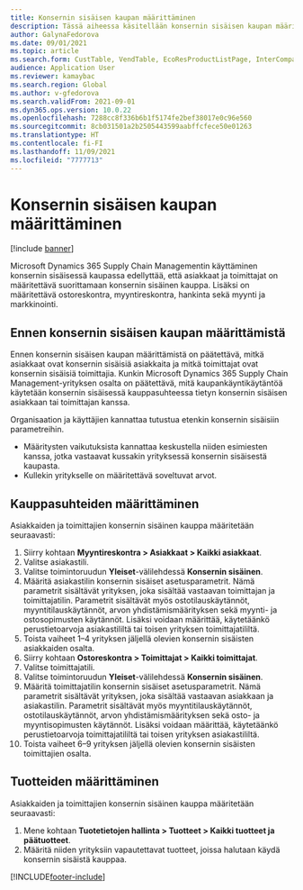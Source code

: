 ```yaml
---
title: Konsernin sisäisen kaupan määrittäminen
description: Tässä aiheessa käsitellään konsernin sisäisen kaupan määrittämistä
author: GalynaFedorova
ms.date: 09/01/2021
ms.topic: article
ms.search.form: CustTable, VendTable, EcoResProductListPage, InterCompanyTradingRelationSetupCustomer
audience: Application User
ms.reviewer: kamaybac
ms.search.region: Global
ms.author: v-gfedorova
ms.search.validFrom: 2021-09-01
ms.dyn365.ops.version: 10.0.22
ms.openlocfilehash: 7288cc8f336b6b1f5174fe2bef38017e0c96e560
ms.sourcegitcommit: 8cb031501a2b2505443599aabffcfece50e01263
ms.translationtype: HT
ms.contentlocale: fi-FI
ms.lasthandoff: 11/09/2021
ms.locfileid: "7777713"
---
```

# <a name="set-up-intercompany-trade"></a>Konsernin sisäisen kaupan määrittäminen

[!include [banner](../../includes/banner.md)]

Microsoft Dynamics 365 Supply Chain Managementin käyttäminen konsernin sisäisessä kaupassa edellyttää, että asiakkaat ja toimittajat on määritettävä suorittamaan konsernin sisäinen kauppa. Lisäksi on määritettävä ostoreskontra, myyntireskontra, hankinta sekä myynti ja markkinointi.

## <a name="before-you-set-up-intercompany-trade"></a>Ennen konsernin sisäisen kaupan määrittämistä

Ennen konsernin sisäisen kaupan määrittämistä on päätettävä, mitkä asiakkaat ovat konsernin sisäisiä asiakkaita ja mitkä toimittajat ovat konsernin sisäisiä toimittajia. Kunkin Microsoft Dynamics 365 Supply Chain Management-yrityksen osalta on päätettävä, mitä kaupankäyntikäytäntöä käytetään konsernin sisäisessä kauppasuhteessa tietyn konsernin sisäisen asiakkaan tai toimittajan kanssa.

Organisaation ja käyttäjien kannattaa tutustua etenkin konsernin sisäisiin parametreihin.

- Määritysten vaikutuksista kannattaa keskustella niiden esimiesten kanssa, jotka vastaavat kussakin yrityksessä konsernin sisäisestä kaupasta.
- Kullekin yritykselle on määritettävä soveltuvat arvot.

## <a name="set-up-trading-relations"></a>Kauppasuhteiden määrittäminen

Asiakkaiden ja toimittajien konsernin sisäinen kauppa määritetään seuraavasti:

1. Siirry kohtaan **Myyntireskontra \> Asiakkaat \> Kaikki asiakkaat**.
1. Valitse asiakastili.
1. Valitse toimintoruudun **Yleiset**-välilehdessä **Konsernin sisäinen**.
1. Määritä asiakastilin konsernin sisäiset asetusparametrit. Nämä parametrit sisältävät yrityksen, joka sisältää vastaavan toimittajan ja toimittajatilin. Parametrit sisältävät myös ostotilauskäytännöt, myyntitilauskäytännöt, arvon yhdistämismäärityksen sekä myynti- ja ostosopimusten käytännöt. Lisäksi voidaan määrittää, käytetäänkö perustietoarvoja asiakastililtä tai toisen yrityksen toimittajatililtä.
1. Toista vaiheet 1–4 yrityksen jäljellä olevien konsernin sisäisten asiakkaiden osalta.
1. Siirry kohtaan **Ostoreskontra \> Toimittajat \> Kaikki toimittajat**.
1. Valitse toimittajatili.
1. Valitse toimintoruudun **Yleiset**-välilehdessä **Konsernin sisäinen**.
1. Määritä toimittajatilin konsernin sisäiset asetusparametrit. Nämä parametrit sisältävät yrityksen, joka sisältää vastaavan asiakkaan ja asiakastilin. Parametrit sisältävät myös myyntitilauskäytännöt, ostotilauskäytännöt, arvon yhdistämismäärityksen sekä osto- ja myyntisopimusten käytännöt. Lisäksi voidaan määrittää, käytetäänkö perustietoarvoja toimittajatililtä tai toisen yrityksen asiakastililtä.
1. Toista vaiheet 6–9 yrityksen jäljellä olevien konsernin sisäisten toimittajien osalta.

## <a name="set-up-products"></a>Tuotteiden määrittäminen

Asiakkaiden ja toimittajien konsernin sisäinen kauppa määritetään seuraavasti:

1. Mene kohtaan **Tuotetietojen hallinta \> Tuotteet \> Kaikki tuotteet ja päätuotteet**.
1. Määritä niiden yrityksiin vapautettavat tuotteet, joissa halutaan käydä konsernin sisäistä kauppaa.

[!INCLUDE[footer-include](../../includes/footer-banner.md)]
